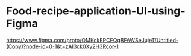 # Food-recipe-application-UI-using-Figma

https://www.figma.com/proto/OMKckEPCFQgBFAWSeJujeT/Untitled-(Copy)?node-id=0-1&t=zAI3ck0Xy2H3Rcor-1
